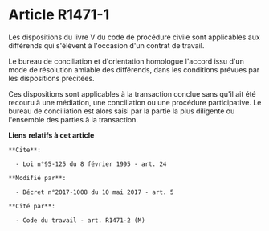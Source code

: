 # Article R1471-1

Les dispositions du livre V du code de procédure civile sont applicables aux différends qui s'élèvent à l'occasion d'un
contrat de travail.

Le bureau de conciliation et d'orientation homologue l'accord issu d'un mode de résolution amiable des différends, dans les
conditions prévues par les dispositions précitées.

Ces dispositions sont applicables à la transaction conclue sans qu'il ait été recouru à une médiation, une conciliation ou
une procédure participative. Le bureau de conciliation est alors saisi par la partie la plus diligente ou l'ensemble des
parties à la transaction.

**Liens relatifs à cet article**

	**Cite**:

	  - Loi n°95-125 du 8 février 1995 - art. 24

	**Modifié par**:

	  - Décret n°2017-1008 du 10 mai 2017 - art. 5

	**Cité par**:

	  - Code du travail - art. R1471-2 (M)
